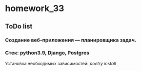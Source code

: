 # homework_33

## ToDo list

### Cоздание веб-приложения — планировщика задач.

### Стек: python3.9, Django, Postgres

Установка необходимых зависимостей: _poetry install_


